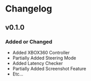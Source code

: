 # Changelog

## v0.1.0

### Added or Changed
- Added XBOX360 Controller
- Partially Added Steering Mode
- Added Latency Checker
- Partially Added Screenshot Feature
- Etc...